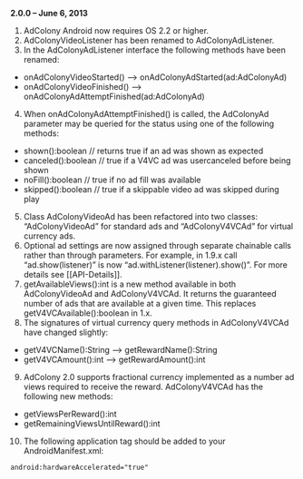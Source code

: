 **2.0.0 – June 6, 2013**<br>
1. AdColony Android now requires OS 2.2 or higher.<br>
2. AdColonyVideoListener has been renamed to AdColonyAdListener.
3. In the AdColonyAdListener interface the following methods have been renamed:
  * onAdColonyVideoStarted() --­> onAdColonyAdStarted(ad:AdColonyAd)
  * onAdColonyVideoFinished() ­--> onAdColonyAdAttemptFinished(ad:AdColonyAd)
4. When onAdColonyAdAttemptFinished() is called, the AdColonyAd parameter may be
queried for the status using one of the following methods:
  * shown():boolean // returns true if an ad was shown as expected 
  * canceled():boolean // true if a V4VC ad was user­canceled before being shown 
  * noFill():boolean // true if no ad fill was available
  * skipped():boolean // true if a skippable video ad was skipped during play
5. Class AdColonyVideoAd has been refactored into two classes: “AdColonyVideoAd” for
standard ads and “AdColonyV4VCAd” for virtual currency ads.
6. Optional ad settings are now assigned through separate chainable calls rather than
through parameters. For example, in 1.9.x call “ad.show(listener)” is now “ad.withListener(listener).show()”. For more details see [[API-Details]].
7. getAvailableViews():int is a new method available in both AdColonyVideoAd and
AdColonyV4VCAd. It returns the guaranteed number of ads that are available at a given
time. This replaces getV4VCAvailable():boolean in 1.x.
8. The signatures of virtual currency query methods in AdColonyV4VCAd have changed
slightly:
  * getV4VCName():String --­> getRewardName():String 
  * getV4VCAmount():int ­--> getRewardAmount():int
9. AdColony 2.0 supports fractional currency implemented as a number ad views required to receive the reward. AdColonyV4VCAd has the following new methods:
  * getViewsPerReward():int
  * getRemainingViewsUntilReward():int
10. The following application tag should be added to your AndroidManifest.xml:
```xml
android:hardwareAccelerated="true"
```